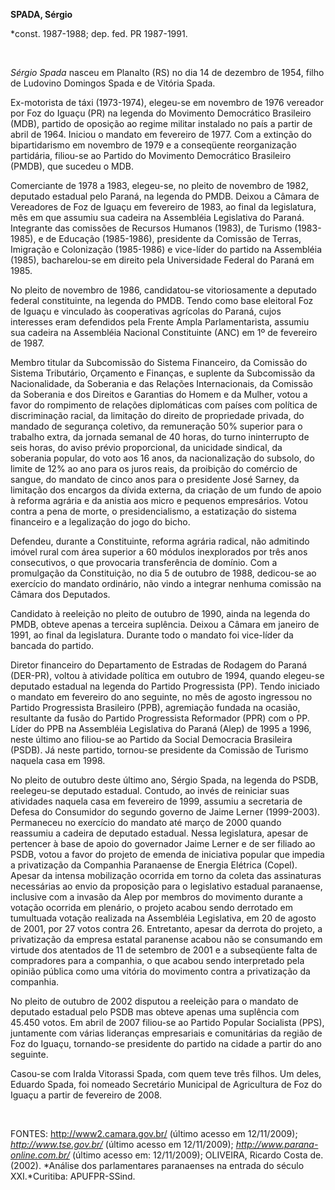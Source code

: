 **SPADA, Sérgio**

\*const. 1987-1988; dep. fed. PR 1987-1991.

 

*Sérgio Spada* nasceu em Planalto (RS) no dia 14 de dezembro de 1954,
filho de Ludovino Domingos Spada e de Vitória Spada.

Ex-motorista de táxi (1973-1974), elegeu-se em novembro de 1976 vereador
por Foz do Iguaçu (PR) na legenda do Movimento Democrático Brasileiro
(MDB), partido de oposição ao regime militar instalado no país a partir
de abril de 1964. Iniciou o mandato em fevereiro de 1977. Com a extinção
do bipartidarismo em novembro de 1979 e a conseqüente reorganização
partidária, filiou-se ao Partido do Movimento Democrático Brasileiro
(PMDB), que sucedeu o MDB.

Comerciante de 1978 a 1983, elegeu-se, no pleito de novembro de 1982,
deputado estadual pelo Paraná, na legenda do PMDB. Deixou a Câmara de
Vereadores de Foz de Iguaçu em fevereiro de 1983, ao final da
legislatura, mês em que assumiu sua cadeira na Assembléia Legislativa do
Paraná. Integrante das comissões de Recursos Humanos (1983), de Turismo
(1983-1985), e de Educação (1985-1986), presidente da Comissão de
Terras, Imigração e Colonização (1985-1986) e vice-líder do partido na
Assembléia (1985), bacharelou-se em direito pela Universidade Federal do
Paraná em 1985.

No pleito de novembro de 1986, candidatou-se vitoriosamente a deputado
federal constituinte, na legenda do PMDB. Tendo como base eleitoral Foz
de Iguaçu e vinculado às cooperativas agrícolas do Paraná, cujos
interesses eram defendidos pela Frente Ampla Parlamentarista, assumiu
sua cadeira na Assembléia Nacional Constituinte (ANC) em 1º de fevereiro
de 1987.

Membro titular da Subcomissão do Sistema Financeiro, da Comissão do
Sistema Tributário, Orçamento e Finanças, e suplente da Subcomissão da
Nacionalidade, da Soberania e das Relações Internacionais, da Comissão
da Soberania e dos Direitos e Garantias do Homem e da Mulher, votou a
favor do rompimento de relações diplomáticas com países com política de
discriminação racial, da limitação do direito de propriedade privada, do
mandado de segurança coletivo, da remuneração 50% superior para o
trabalho extra, da jornada semanal de 40 horas, do turno ininterrupto de
seis horas, do aviso prévio proporcional, da unicidade sindical, da
soberania popular, do voto aos 16 anos, da nacionalização do subsolo, do
limite de 12% ao ano para os juros reais, da proibição do comércio de
sangue, do mandato de cinco anos para o presidente José Sarney, da
limitação dos encargos da dívida externa, da criação de um fundo de
apoio à reforma agrária e da anistia aos micro e pequenos empresários.
Votou contra a pena de morte, o presidencialismo, a estatização do
sistema financeiro e a legalização do jogo do bicho.

Defendeu, durante a Constituinte, reforma agrária radical, não admitindo
imóvel rural com área superior a 60 módulos inexplorados por três anos
consecutivos, o que provocaria transferência de domínio. Com a
promulgação da Constituição, no dia 5 de outubro de 1988, dedicou-se ao
exercício do mandato ordinário, não vindo a integrar nenhuma comissão na
Câmara dos Deputados.

Candidato à reeleição no pleito de outubro de 1990, ainda na legenda do
PMDB, obteve apenas a terceira suplência. Deixou a Câmara em janeiro de
1991, ao final da legislatura. Durante todo o mandato foi vice-líder da
bancada do partido.

Diretor financeiro do Departamento de Estradas de Rodagem do Paraná
(DER-PR), voltou à atividade política em outubro de 1994, quando
elegeu-se deputado estadual na legenda do Partido Progressista (PP).
Tendo iniciado o mandato em fevereiro do ano seguinte, no mês de agosto
ingressou no Partido Progressista Brasileiro (PPB), agremiação fundada
na ocasião, resultante da fusão do Partido Progressista Reformador (PPR)
com o PP. Líder do PPB na Assembléia Legislativa do Paraná (Alep) de
1995 a 1996, neste último ano filiou-se ao Partido da Social Democracia
Brasileira (PSDB). Já neste partido, tornou-se presidente da Comissão de
Turismo naquela casa em 1998.

No pleito de outubro deste último ano, Sérgio Spada, na legenda do PSDB,
reelegeu-se deputado estadual. Contudo, ao invés de reiniciar suas
atividades naquela casa em fevereiro de 1999, assumiu a secretaria de
Defesa do Consumidor do segundo governo de Jaime Lerner (1999-2003).
Permaneceu no exercício do mandato até março de 2000 quando reassumiu a
cadeira de deputado estadual. Nessa legislatura, apesar de pertencer à
base de apoio do governador Jaime Lerner e de ser filiado ao PSDB, votou
a favor do projeto de emenda de iniciativa popular que impedia a
privatização da Companhia Paranaense de Energia Elétrica (Copel). Apesar
da intensa mobilização ocorrida em torno da coleta das assinaturas
necessárias ao envio da proposição para o legislativo estadual
paranaense, inclusive com a invasão da Alep por membros do movimento
durante a votação ocorrida em plenário, o projeto acabou sendo derrotado
em tumultuada votação realizada na Assembléia Legislativa, em 20 de
agosto de 2001, por 27 votos contra 26. Entretanto, apesar da derrota do
projeto, a privatização da empresa estatal paranense acabou não se
consumando em virtude dos atentados de 11 de setembro de 2001 e a
subseqüente falta de compradores para a companhia, o que acabou sendo
interpretado pela opinião pública como uma vitória do movimento contra a
privatização da companhia.

No pleito de outubro de 2002 disputou a reeleição para o mandato de
deputado estadual pelo PSDB mas obteve apenas uma suplência com 45.450
votos. Em abril de 2007 filiou-se ao Partido Popular Socialista (PPS),
juntamente com várias lideranças empresariais e comunitárias da região
de Foz do Iguaçu, tornando-se presidente do partido na cidade a partir
do ano seguinte.

Casou-se com Iralda Vitorassi Spada, com quem teve três filhos. Um
deles, Eduardo Spada, foi nomeado Secretário Municipal de Agricultura de
Foz do Iguaçu a partir de fevereiro de 2008.

 

FONTES: http://www2.camara.gov.br/ (último acesso em 12/11/2009);
*http://www.tse.gov.br/* (último acesso em 12/11/2009);
*http://www.parana-online.com.br/* (último acesso em: 12/11/2009);
OLIVEIRA, Ricardo Costa de. (2002). *Análise dos parlamentares
paranaenses na entrada do século XXI.*Curitiba: APUFPR-SSind.

 
